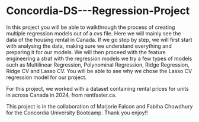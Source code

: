 # Concordia-DS---Regression-Project
In this project you will be able to walkthrough the process of creating multiple regression models out of a cvs file.
Here we will mainly see the data of the housing rental in Canada.
If we go step by step, we will first start with analysing the data, making sure we understand everything and preparing it for our models.
We will then proceed with the feature engineering a strat with the regression models we try a few types of models such as  Multilinear Regression, Polynominal Regression, Ridge Regression, Ridge CV and Lasso CV.
You will be able to see why we chose the Lasso CV regression model for our project.

For this project, we worked with a dataset containing rental prices for units in across Canada in 2024, from rentfaster.ca.

This project is in the collaboration of Marjorie Falcon and Fabiha Chowdhury for the Concordia University Bootcamp.
Thank you enjoy!!
